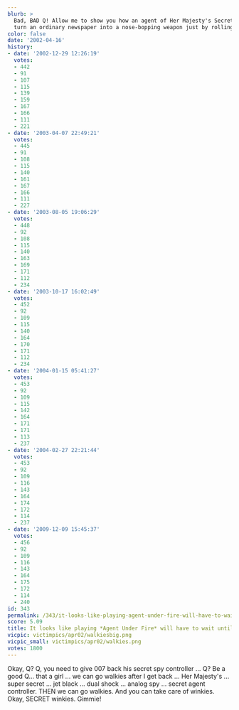 ```yaml
---
blurb: >
  Bad, BAD Q! Allow me to show you how an agent of Her Majesty's Secret Service can
  turn an ordinary newspaper into a nose-bopping weapon just by rolling it up...
color: false
date: '2002-04-16'
history:
- date: '2002-12-29 12:26:19'
  votes:
  - 442
  - 91
  - 107
  - 115
  - 139
  - 159
  - 167
  - 166
  - 111
  - 221
- date: '2003-04-07 22:49:21'
  votes:
  - 445
  - 91
  - 108
  - 115
  - 140
  - 161
  - 167
  - 166
  - 111
  - 227
- date: '2003-08-05 19:06:29'
  votes:
  - 448
  - 92
  - 108
  - 115
  - 140
  - 163
  - 169
  - 171
  - 112
  - 234
- date: '2003-10-17 16:02:49'
  votes:
  - 452
  - 92
  - 109
  - 115
  - 140
  - 164
  - 170
  - 171
  - 112
  - 234
- date: '2004-01-15 05:41:27'
  votes:
  - 453
  - 92
  - 109
  - 115
  - 142
  - 164
  - 171
  - 171
  - 113
  - 237
- date: '2004-02-27 22:21:44'
  votes:
  - 453
  - 92
  - 109
  - 116
  - 143
  - 164
  - 174
  - 172
  - 114
  - 237
- date: '2009-12-09 15:45:37'
  votes:
  - 456
  - 92
  - 109
  - 116
  - 143
  - 164
  - 175
  - 172
  - 114
  - 240
id: 343
permalink: /343/it-looks-like-playing-agent-under-fire-will-have-to-wait-until-after-walkies/
score: 5.09
title: It looks like playing *Agent Under Fire* will have to wait until after "Walkies."
vicpic: victimpics/apr02/walkiesbig.png
vicpic_small: victimpics/apr02/walkies.png
votes: 1800
---
```


Okay, Q? Q, you need to give 007 back his secret spy controller ... Q?
Be a good Q... that a girl ... we can go walkies after I get back ...
Her Majesty's ... super secret ... jet black ... dual shock ... analog
spy ... secret agent controller. THEN we can go walkies. And you can
take care of winkies. Okay, SECRET winkies. Gimmie!